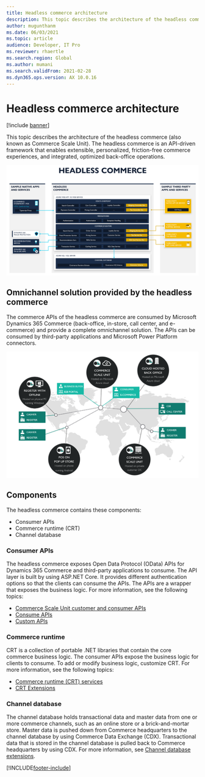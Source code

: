 ```yaml
---
title: Headless commerce architecture
description: This topic describes the architecture of the headless commerce.
author: mugunthanm
ms.date: 06/03/2021
ms.topic: article
audience: Developer, IT Pro
ms.reviewer: rhaertle
ms.search.region: Global
ms.author: mumani
ms.search.validFrom: 2021-02-28
ms.dyn365.ops.version: AX 10.0.16
---
```


# Headless commerce architecture

[!include [banner](../includes/banner.md)]

This topic describes the architecture of the headless commerce (also known as Commerce Scale Unit). The headless commerce is an API-driven framework that enables extensible, personalized, friction-free commerce experiences, and integrated, optimized back-office operations.

![Commerce Scale Unit architecture.](./media/CSUExtensionArchitecture.PNG)

## Omnichannel solution provided by the headless commerce

The commerce APIs of the headless commerce are consumed by Microsoft Dynamics 365 Commerce (back-office, in-store, call center, and e-commerce) and provide a complete omnichannel solution. The APIs can be consumed by third-party applications and Microsoft Power Platform connectors.

![Commerce Scale Unit platform integration.](./media/CSUConsumer.PNG)

## Components

The headless commerce contains these components:

+ Consumer APIs
+ Commerce runtime (CRT)
+ Channel database

### Consumer APIs

The headless commerce exposes Open Data Protocol (OData) APIs for Dynamics 365 Commerce and third-party applications to consume. The API layer is built by using ASP.NET Core. It provides different authentication options so that the clients can consume the APIs. The APIs are a wrapper that exposes the business logic. For more information, see the following topics:

+ [Commerce Scale Unit customer and consumer APIs](retail-server-customer-consumer-api.md)
+ [Consume APIs](consume-retail-server-api.md)
+ [Custom APIs](retail-server-icontroller-extension.md)

### Commerce runtime

CRT is a collection of portable .NET libraries that contain the core commerce business logic. The consumer APIs expose the business logic for clients to consume. To add or modify business logic, customize CRT. For more information, see the following topics:

+ [Commerce runtime (CRT) services](crt-services.md)
+ [CRT Extensions](commerce-runtime-extensibility.md)

### Channel database

The channel database holds transactional data and master data from one or more commerce channels, such as an online store or a brick-and-mortar store. Master data is pushed down from Commerce headquarters to the channel database by using Commerce Data Exchange (CDX). Transactional data that is stored in the channel database is pulled back to Commerce headquarters by using CDX. For more information, see [Channel database extensions](channel-db-extensions.md).

[!INCLUDE[footer-include](../../includes/footer-banner.md)]

